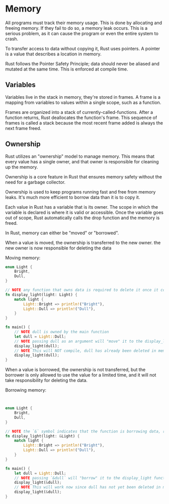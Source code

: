 # Memory

All programs must track their memory usage. This is done by allocating and freeing memory. If they fail to do so, a memory leak occurs. This is a serious problem, as it can cause the program or even the entire system to crash.

To transfer access to data without copying it, Rust uses pointers. A pointer is a value that describes a location in memory.

Rust follows the Pointer Safety Principle; data should never be aliased and mutated at the same time. This is enforced at compile time.

## Variables

Variables live in the stack in memory, they're stored in frames. A frame is a mapping from variables to values within a single scope, such as a function.

Frames are organized into a stack of currently-called-functions. After a function returns, Rust deallocates the function's frame. This sequence of frames is called a stack because the most recent frame added is always the next frame freed.

## Ownership

Rust utilizes an "ownership" model to manage memory. This means that every value has a single owner, and that owner is responsible for cleaning up the memory.

Ownership is a core feature in Rust that ensures memory safety without the need for a garbage collector.

Ownership is used to keep programs running fast and free from memory leaks. It's much more efficient to borrow data than it is to copy it.

Each value in Rust has a variable that is its owner. The scope in which the variable is declared is where it is valid or accessible. Once the variable goes out of scope, Rust automatically calls the drop function and the memory is freed.

In Rust, memory can either be "moved" or "borrowed".

When a value is moved, the ownership is transferred to the new owner. the new owner is now responsible for deleting the data

Moving memory:

```rust
enum Light {
    Bright,
    Dull,
}

// NOTE any function that owns data is required to delete it once it completes, this means that light will be deleted in memory once the function finishes
fn display_light(light: Light) {
    match light {
        Light::Bright => println!("Bright"),
        Light::Dull => println!("Dull"),
    }
}

fn main() {
    // NOTE dull is owned by the main function
    let dull = Light::Dull;
    // NOTE passing dull as an argument will "move" it to the display_light function
    display_light(dull);
    // NOTE This will NOT compile, dull has already been deleted in memory
    display_light(dull);
}
```

When a value is borrowed, the ownership is not transferred, but the borrower is only allowed to use the value for a limited time, and it will not take responsibility for deleting the data.

Borrowing memory:

```rust


enum Light {
    Bright,
    Dull,
}

// NOTE the `&` symbol indicates that the function is borrowing data, rather than taking ownership of it
fn display_light(light: &Light) {
    match light {
        Light::Bright => println!("Bright"),
        Light::Dull => println!("Dull"),
    }
}

fn main() {
    let dull = Light::Dull;
    // NOTE passing `&dull` will "borrow" it to the display_light function
    display_light(&dull);
    // NOTE This will work now since dull has not yet been deleted in memory
    display_light(&dull);
}

```
